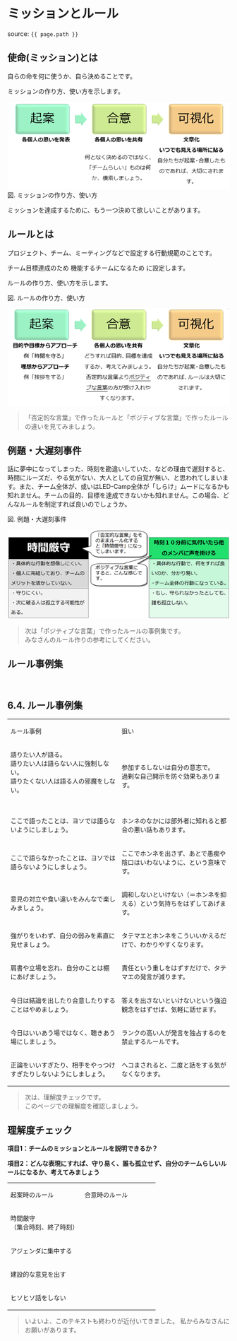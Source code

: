 # ミッションとルール
source: `{{ page.path }}`

## 使命(ミッション)とは
自らの命を何に使うか、自ら決めることです。

ミッションの作り方、使い方を示します。

<center>
<img src="img/05.png">
</center>
図. ミッションの作り方、使い方

ミッションを達成するために、もう一つ決めて欲しいことがあります。

## ルールとは
プロジェクト、チーム、ミーティングなどで設定する行動規範のことです。

チーム目標達成のため
機能するチームになるため
に設定します。


ルールの作り方、使い方を示します。


図. ルールの作り方、使い方
<center>
<img src="img/06.png">
</center>

> 「否定的な言葉」で作ったルールと「ポジティブな言葉」で作ったルール  
> の違いを見てみましょう。  


## 例題・大遅刻事件
話に夢中になってしまった、時刻を勘違いしていた、などの理由で遅刻すると、時間にルーズだ、やる気がない、大人としての自覚が無い、と思われてしまいます。また、チーム全体が、或いはLED-Camp全体が「しらけ」ムードになるかも知れません。チームの目的、目標を達成できないかも知れません。この場合、どんなルールを制定すれば良いのでしょうか。

図. 例題・大遅刻事件

<center>
<img src="img/07.png">
</center>

> 次は「ポジティブな言葉」で作ったルールの事例集です。  
> みなさんのルール作りの参考にしてください。  

## ルール事例集


<p><br></p>
<h2>6.4. ルール事例集</h2>

<table class="table table-bordered"><tbody><tr>
<td width="50%"><p>ルール事例<br></p></td><td width="50%"><p>狙い<br></p></td></tr><tr><td><p>語りたい人が語る。<br>語りたい人は語らない人に強制しない。<br>語りたくない人は語る人の邪魔をしない。<br><br></p></td><td><p>参加するしないは自分の意志で。<br>過剰な自己開示を防ぐ効果もあります。<br></p></td></tr><tr><td><p>ここで語ったことは、ヨソでは語らないようにしましょう。<br></p></td><td><p>ホンネのなかには部外者に知れると都合の悪い話もあります。<br></p></td></tr><tr><td><p>ここで語らなかったことは、ヨソでは語らないようにしましょう。<br></p></td><td><p>ここでホンネを出さず、あとで愚痴や陰口はいわないように、という意味です。<br></p></td></tr>
<tr>
<td><p>意見の対立や食い違いをみんなで楽しみましょう。<br></p>
</td>
<td><p>調和しないといけない（＝ホンネを抑える）という気持ちをはずしてあげます。<br></p>
</td>
</tr>
<tr>
<td><p>強がりをいわず、自分の弱みを素直に見せましょう。<br></p></td>
<td><p>タテマエとホンネをこういいかえるだけで、わかりやすくなります。<br></p></td>
</tr>
<tr>
<td><p>肩書や立場を忘れ、自分のことは棚にあげましょう。<br></p></td>
<td><p>責任という重しをはずすだけで、タテマエの発言が減ります。<br></p></td>
</tr>
<tr>
<td><p>今日は結論を出したり合意したりすることはやめましょう。<br></p></td>
<td><p>答えを出さないといけないという強迫観念をはずせば、気軽に話せます。<br></p></td>
</tr>
<tr>
<td><p>今日はいいあう場ではなく、聴きあう場にしましょう。<br></p></td>
<td><p>ランクの高い人が発言を独占するのを禁止するルールです。<br></p></td>
</tr>
<tr>
<td><p>正論をいいすぎたり、相手をやっつけすぎたりしないようにしましょう。<br></p></td>
<td><p>ヘコまされると、二度と話をする気がなくなります。<br></p></td>
</tr>
</tbody></table>

> 次は、理解度チェックです。  
> このページでの理解度を確認しましょう。 


## 理解度チェック

**項目1：チームのミッションとルールを説明できるか？**

**項目2：どんな表現にすれば、守り易く、誰も孤立せず、自分のチームらしいルールになるか、考えてみましょう**

<table class="table table-bordered"><tbody><tr><td width="50%"><p>起案時のルール<br></p></td><td width="50%"><p>合意時のルール<br></p></td></tr><tr><td><p>時間厳守<br>（集合時刻、終了時刻）<br></p></td><td><br></td></tr><tr><td><p>アジェンダに集中する<br></p></td><td><br></td></tr><tr><td><p>建設的な意見を出す<br></p></td><td><br></td></tr><tr><td><p>ヒソヒソ話をしない<br></p></td><td><br></td></tr></tbody></table>

> いよいよ、このテキストも終わりが近付いてきました。
> 私からみなさんにお願いがあります。